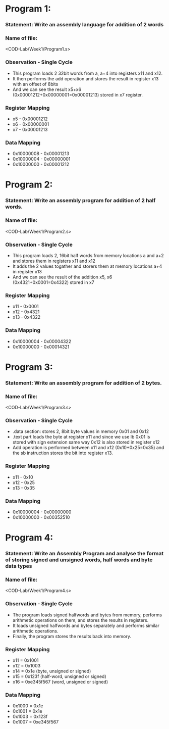 # Program 1: 
### Statement: Write an assembly language for addition of 2 words

### Name of file:
<COD-Lab/Week1/Program1.s>

### Observation - Single Cycle
- This program loads 2 32bit words from a, a+4 into registers x11 and x12.
- It then performs the add operation and stores the result in register x13 with an offset of 8bits
- And we can see the result x5+x6 (0x00001212+0x00000001=0x00001213) stored in x7 register.
 
### Register Mapping
- x5 - 0x00001212
- x6 - 0x00000001
- x7 - 0x00001213

### Data Mapping
- 0x10000008 - 0x00001213
- 0x10000004 - 0x00000001
- 0x10000000 - 0x00001212

# Program 2: 
### Statement: Write an assembly program for addition of 2 half words.

### Name of file:
<COD-Lab/Week1/Program2.s>

### Observation - Single Cycle
- This program loads 2, 16bit half words from memory locations a and a+2 and stores them in registers x11 and x12
- It adds the 2 values togather and storers them  at memory locations a+4 in register x13
- And we can see the result of the addition x5, x6 (0x4321+0x0001=0x4322) stored in x7
 
### Register Mapping
- x11 - 0x0001
- x12 - 0x4321
- x13 - 0x4322

### Data Mapping
- 0x10000004 - 0x00004322
- 0x10000000 - 0x00014321

# Program 3: 
### Statement: Write an assembly program for addition of 2 bytes.

### Name of file:
<COD-Lab/Week1/Program3.s>

### Observation - Single Cycle
- .data section: stores 2, 8bit byte values in memory 0x01 and 0x12
- .text part loads the byte at register x11 and since we use lb 0x01 is stored with sign extension same way 0x12 is also stored in register x12
- Add operation is performed between x11 and x12 (0x10+0x25=0x35) and the sb instruction stores the bit into register x13.
 
### Register Mapping
- x11 - 0x10
- x12 - 0x25
- x13 - 0x35

### Data Mapping
- 0x10000004 - 0x00000000
- 0x10000000 - 0x00352510

# Program 4: 
### Statement: Write an Assembly Program and analyse the format of storing signed and unsigned words, half words and byte data types

### Name of file:
<COD-Lab/Week1/Program4.s>

### Observation - Single Cycle
- The program loads signed halfwords and bytes from memory, performs arithmetic operations on them, and stores the results in registers.
- It loads unsigned halfwords and bytes separately and performs similar arithmetic operations.
- Finally, the program stores the results back into memory.
### Register Mapping
- x11 = 0x1001
- x12 = 0x1003
- x14 = 0x1e (byte, unsigned or signed)
- x15 = 0x123f (half-word, unsigned or signed)
- x16 = 0xe345f567 (word, unsigned or signed)

### Data Mapping
- 0x1000 = 0x1e
- 0x1001 = 0x1e 
- 0x1003 = 0x123f 
- 0x1007 = 0xe345f567

